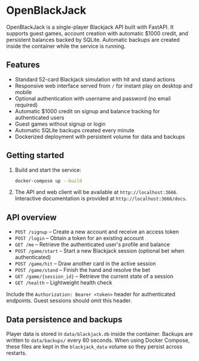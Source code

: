 # OpenBlackJack

OpenBlackJack is a single-player Blackjack API built with FastAPI. It supports guest games, account creation with automatic $1000 credit, and persistent balances backed by SQLite. Automatic backups are created inside the container while the service is running.

## Features

- Standard 52-card Blackjack simulation with hit and stand actions
- Responsive web interface served from `/` for instant play on desktop and mobile
- Optional authentication with username and password (no email required)
- Automatic $1000 credit on signup and balance tracking for authenticated users
- Guest games without signup or login
- Automatic SQLite backups created every minute
- Dockerized deployment with persistent volume for data and backups

## Getting started

1. Build and start the service:

   ```bash
   docker-compose up --build
   ```

2. The API and web client will be available at `http://localhost:3666`. Interactive documentation is provided at `http://localhost:3666/docs`.

## API overview

- `POST /signup` – Create a new account and receive an access token
- `POST /login` – Obtain a token for an existing account
- `GET /me` – Retrieve the authenticated user's profile and balance
- `POST /game/start` – Start a new Blackjack session (optional bet when authenticated)
- `POST /game/hit` – Draw another card in the active session
- `POST /game/stand` – Finish the hand and resolve the bet
- `GET /game/{session_id}` – Retrieve the current state of a session
- `GET /health` – Lightweight health check

Include the `Authorization: Bearer <token>` header for authenticated endpoints. Guest sessions should omit this header.

## Data persistence and backups

Player data is stored in `data/blackjack.db` inside the container. Backups are written to `data/backups/` every 60 seconds. When using Docker Compose, these files are kept in the `blackjack_data` volume so they persist across restarts.

